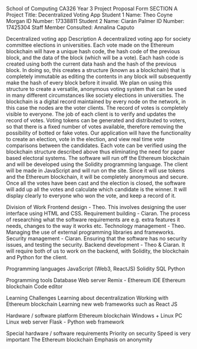 School of Computing
CA326 Year 3 Project Proposal Form
SECTION A
Project Title: Decentralized Voting App
Student 1 Name: Theo Coyne Morgan 	ID Number: 17338811
Student 2 Name: Ciarán Palmer 	ID Number: 17425304
Staff Member Consulted: Annalina Caputo
 
Decentralized voting app
Description
A decentralized voting app for society committee elections in universities. Each vote made on the Ethereum blockchain will have a unique hash code, the hash code of the previous block, and the data of the block (which will be a vote). Each hash code is created using both the current data hash and the hash of the previous block. In doing so, this creates a structure (known as a blockchain) that is completely immutable as editing the contents in any block will subsequently make the hash of every block before it invalid. We plan on using this structure to create a versatile, anonymous voting system that can be used in many different circumstances like society elections in universities.
The blockchain is a digital record maintained by every node on the network, in this case the nodes are the voter clients. The record of votes is completely visible to everyone. The job of each client is to verify and updates the record of votes. Voting tokens can be generated and distributed to voters, so that there is a fixed number of votes available, therefore removing the possibility of botted or fake votes. Our application will have the functionality to create an election, vote in the election, and view real time vote comparisons between the candidates. Each vote can be verified using the blockchain structure described above thus eliminating the need for paper based electoral systems. The software will run off the Ethereum blockchain and will be developed using the Solidity programming language. The client will be made in JavaScript and will run on the site. Since it will use tokens and the Ethereum blockchain, it will be completely anonymous and secure.
Once all the votes have been cast and the election is closed, the software will add up all the votes and calculate which candidate is the winner. It will display clearly to everyone who won the vote, and keep a record of it.
 
 
Division of Work
Frontend design - Theo. This involves designing the user interface using HTML and CSS. 
Requirement building - Ciaran. The process of researching what the software requirements are e.g. extra features it needs, changes to the way it works etc.
Technology management - Theo. Managing the use of external programming libraries and frameworks.
Security management - Ciaran. Ensuring that the software has no security issues, and testing the security.
Backend development - Theo & Ciaran. It will require both of us to work on the backend, with Solidity, the blockchain and Python for the client.
 
Programming languages
JavaScript (Web3, ReactJS)
Solidity
SQL
Python
 
Programming tools
Database
Web server
Remix - Ethereum IDE
Ethereum blockchain
Code editor
 
Learning Challenges
Learning about decentralization
Working with Ethereum blockchain
Learning new web frameworks such as React JS
 
Hardware / software platform
Ethereum blockchain
Windows + Linux PC
Linux web server
Flask - Python web framework
 
Special hardware / software requirements
Priority on security
Speed is very important
The Ethereum blockchain
Emphasis on anonymity

